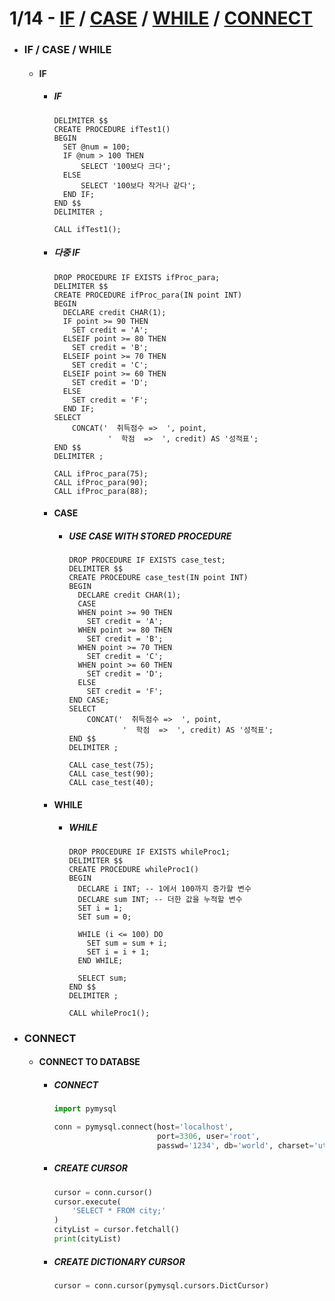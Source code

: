 # 1/14 - [IF](#if) / [CASE](#case) / [WHILE](#while) / [CONNECT](#connect)
- ### IF / CASE / WHILE
  - #### IF
    - ##### IF
      ```MYSQL
      DELIMITER $$
      CREATE PROCEDURE ifTest1()
      BEGIN
        SET @num = 100;
        IF @num > 100 THEN
            SELECT '100보다 크다';
        ELSE
            SELECT '100보다 작거나 같다';
        END IF;
      END $$
      DELIMITER ;
        
      CALL ifTest1();
      ```
    - ##### 다중 IF
      ```MYSQL
      DROP PROCEDURE IF EXISTS ifProc_para;
      DELIMITER $$
      CREATE PROCEDURE ifProc_para(IN point INT)
      BEGIN
        DECLARE credit CHAR(1);
        IF point >= 90 THEN
          SET credit = 'A';
        ELSEIF point >= 80 THEN
          SET credit = 'B';
        ELSEIF point >= 70 THEN
          SET credit = 'C';
        ELSEIF point >= 60 THEN
          SET credit = 'D';
        ELSE
          SET credit = 'F';
        END IF;
      SELECT 
          CONCAT('  취득점수 =>  ', point,
                  '  학점  =>  ', credit) AS '성적표';
      END $$
      DELIMITER ;

      CALL ifProc_para(75);
      CALL ifProc_para(90);
      CALL ifProc_para(88);
      ```
    - #### CASE
      + ##### USE CASE WITH STORED PROCEDURE
        ```mysql
        DROP PROCEDURE IF EXISTS case_test;
        DELIMITER $$
        CREATE PROCEDURE case_test(IN point INT)
        BEGIN
          DECLARE credit CHAR(1);
          CASE 
  	      WHEN point >= 90 THEN
  	      	SET credit = 'A';
  	      WHEN point >= 80 THEN
  	      	SET credit = 'B';
  	      WHEN point >= 70 THEN
  	      	SET credit = 'C';
  	      WHEN point >= 60 THEN
  	      	SET credit = 'D';
  	      ELSE
  	      	SET credit = 'F';
        END CASE;
        SELECT 
            CONCAT('  취득점수 =>  ', point,
                    '  학점  =>  ', credit) AS '성적표';
        END $$
        DELIMITER ;
  
        CALL case_test(75);
        CALL case_test(90);
        CALL case_test(40);
        ```
    - #### WHILE
      - ##### WHILE
        ```MYSQL
        DROP PROCEDURE IF EXISTS whileProc1;
        DELIMITER $$
        CREATE PROCEDURE whileProc1()
        BEGIN
          DECLARE i INT; -- 1에서 100까지 증가할 변수
          DECLARE sum INT; -- 더한 값을 누적할 변수
          SET i = 1;
          SET sum = 0;
          
          WHILE (i <= 100) DO
            SET sum = sum + i;
            SET i = i + 1;
          END WHILE;
          
          SELECT sum;
        END $$
        DELIMITER ;
        
        CALL whileProc1();
        ```
- ### CONNECT
  - #### CONNECT TO DATABSE
    + ##### CONNECT
      ```python
      import pymysql

      conn = pymysql.connect(host='localhost',
                             port=3306, user='root',
                             passwd='1234', db='world', charset='utf8')
      ```
    + ##### CREATE CURSOR
      ```python
      cursor = conn.cursor()
      cursor.execute(
          'SELECT * FROM city;'
      )
      cityList = cursor.fetchall()
      print(cityList)
      ```
    + ##### CREATE DICTIONARY CURSOR
      ```python
      cursor = conn.cursor(pymysql.cursors.DictCursor)
      ```